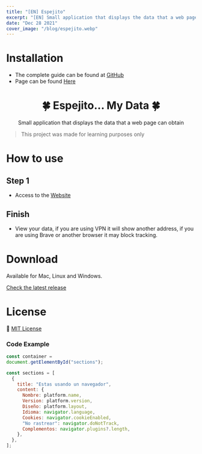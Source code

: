 ```yaml
---
title: "[EN] Espejito"
excerpt: "[EN] Small application that displays the data that a web page can obtain"
date: "Dec 28 2021"
cover_image: "/blog/espejito.webp"
---
```


# Installation

* The complete guide can be found at [GitHub](https://github.com/Rawierdt/espejito)
* Page can be found [Here](https://Rawierdt.github.io/espejito/)

<h1 align="center">🍀 Espejito... My Data 🍀</h1>
<p align="center">
  Small application that displays the data that a web page can obtain
</p>

> This project was made for learning purposes only


# How to use

## Step 1

* Access to the [Website](https://Rawierdt.github.io/espejito/)

## Finish

* View your data, if you are using VPN it will show another address, if you are using Brave or another browser it may block tracking.

# Download

Available for Mac, Linux and Windows.

[Check the latest release](https://github.com/Rawierdt/espejito)

# License

💜 [MIT License](https://github.com/Rawierdt/espejito/blob/main/LICENSE)

### Code Example

```javascript
const container = 
document.getElementById("sections");

const sections = [
  {
    title: "Estas usando un navegador",
    content: {
      Nombre: platform.name,
      Version: platform.version,
      Diseño: platform.layout,
      Idioma: navigator.language,
      Cookies: navigator.cookieEnabled,
      "No rastrear": navigator.doNotTrack,
      Complementos: navigator.plugins?.length,
    },
  },
];
```
